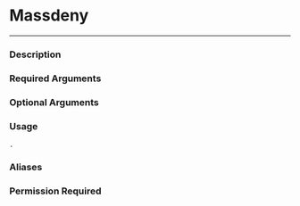 # Massdeny
---
### Description

### Required Arguments

### Optional Arguments

### Usage
```
.
```
### Aliases

### Permission Required

